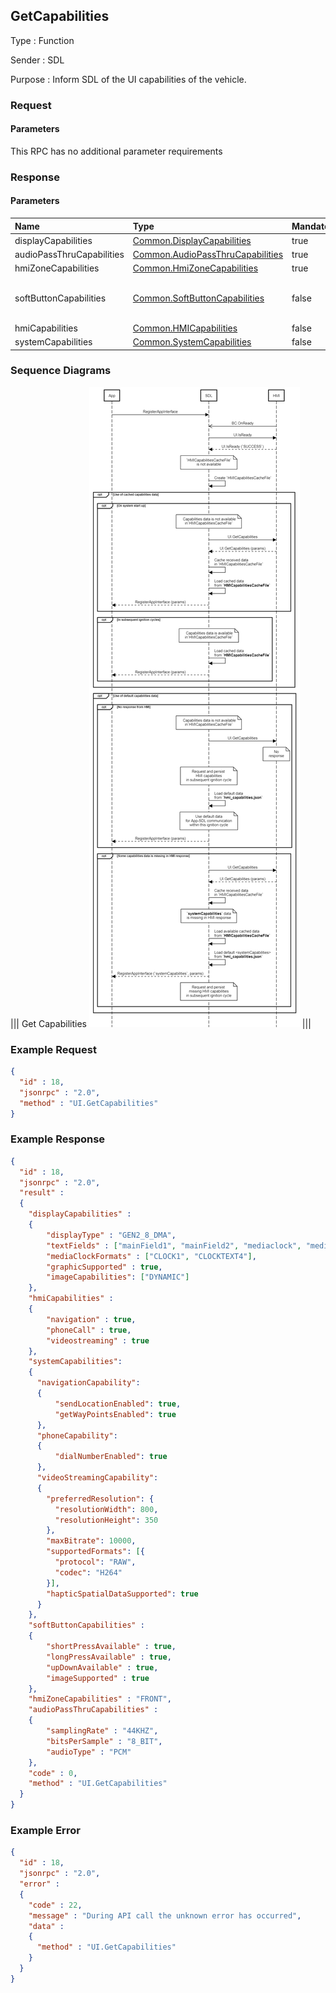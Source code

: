 ## GetCapabilities

Type
: Function

Sender
: SDL

Purpose
: Inform SDL of the UI capabilities of the vehicle.


### Request

#### Parameters

This RPC has no additional parameter requirements

### Response

#### Parameters

|Name|Type|Mandatory|Additional|
|:---|:---|:--------|:---------|
|displayCapabilities|[Common.DisplayCapabilities](../../common/structs/#displaycapabilities)|true||
|audioPassThruCapabilities|[Common.AudioPassThruCapabilities](../../common/structs/#audiopassthrucapabilities)|true||
|hmiZoneCapabilities|[Common.HmiZoneCapabilities](../../common/enums/#hmizonecapabilities)|true||
|softButtonCapabilities|[Common.SoftButtonCapabilities](../../common/structs/#softbuttoncapabilities)|false|array: true<br>minsize: 1<br>maxsize: 100|
|hmiCapabilities|[Common.HMICapabilities](../../common/structs/#hmicapabilities)|false||
|systemCapabilities|[Common.SystemCapabilities](../../common/structs/#systemcapabilities)|false||

### Sequence Diagrams
|||
Get Capabilities
![GetCapabilities](./assets/GetCapabilities.png)
|||

### Example Request

```json
{
  "id" : 18,
  "jsonrpc" : "2.0",
  "method" : "UI.GetCapabilities"
}
```
### Example Response

```json
{
  "id" : 18,
  "jsonrpc" : "2.0",
  "result" :
  {
    "displayCapabilities" :
    {
        "displayType" : "GEN2_8_DMA",
        "textFields" : ["mainField1", "mainField2", "mediaclock", "mediaTrack", "alertText1", "alertText2", "alertText3", "scrollableMessageBody", "initialInteractionText", "navigationText1", "navigationText2", "audioPassThruDisplayText1", "audioPassThruDisplayText2", "notificationText"],
        "mediaClockFormats" : ["CLOCK1", "CLOCKTEXT4"],
        "graphicSupported" : true,
        "imageCapabilities": ["DYNAMIC"]
    },
    "hmiCapabilities" :
    {
        "navigation" : true,
        "phoneCall" : true,
        "videostreaming" : true
    },
    "systemCapabilities":
    {
      "navigationCapability":
      {
          "sendLocationEnabled": true,
          "getWayPointsEnabled": true
      },
      "phoneCapability":
      {
          "dialNumberEnabled": true
      },
      "videoStreamingCapability":
      {
        "preferredResolution": {
          "resolutionWidth": 800,
          "resolutionHeight": 350
        },
        "maxBitrate": 10000,
        "supportedFormats": [{
          "protocol": "RAW",
          "codec": "H264"
        }],
        "hapticSpatialDataSupported": true
      }
    },
    "softButtonCapabilities" :
    {
        "shortPressAvailable" : true,
        "longPressAvailable" : true,
        "upDownAvailable" : true,
        "imageSupported" : true
    },
    "hmiZoneCapabilities" : "FRONT",
    "audioPassThruCapabilities" :
    {
        "samplingRate" : "44KHZ",
        "bitsPerSample" : "8_BIT",
        "audioType" : "PCM"
    },
    "code" : 0,
    "method" : "UI.GetCapabilities"
  }
}
```

### Example Error

```json
{
  "id" : 18,
  "jsonrpc" : "2.0",
  "error" :
  {
    "code" : 22,
    "message" : "During API call the unknown error has occurred",
    "data" :
    {
      "method" : "UI.GetCapabilities"
    }
  }
}
```
